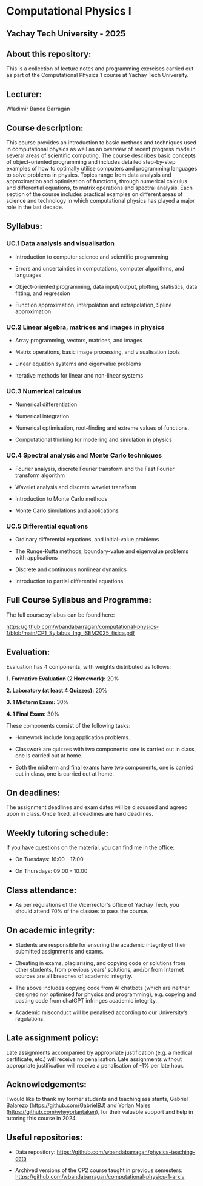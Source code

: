 # Computational Physics I 

## Yachay Tech University - 2025

## About this repository:
This is a collection of lecture notes and programming exercises carried out as part of the Computational Physics 1 course at Yachay Tech University.

## Lecturer:
Wladimir Banda Barragán

## Course description:
This course provides an introduction to basic methods and techniques used in computational physics as well as an overview of recent progress made in several areas of scientific computing. The course describes basic concepts of object-oriented programming and includes detailed step-by-step examples of how to optimally utilise computers and programming languages to solve problems in physics. Topics range from data analysis and approximation and optimisation of functions, through numerical calculus and differential equations, to matrix operations and spectral analysis. Each section of the course includes practical examples on different areas of science and technology in which computational physics has played a major role in the last decade.

## Syllabus:

### UC.1 Data analysis and visualisation

- Introduction to computer science and scientific programming

- Errors and uncertainties in computations, computer algorithms, and languages

- Object-oriented programming, data input/output, plotting, statistics, data fitting, and regression

- Function approximation, interpolation and extrapolation, Spline approximation.

### UC.2 Linear algebra, matrices and images in physics

- Array programming, vectors, matrices, and images

- Matrix operations, basic image processing, and visualisation tools

- Linear equation systems and eigenvalue problems

- Iterative methods for linear and non-linear systems

### UC.3 Numerical calculus

- Numerical differentiation

- Numerical integration

- Numerical optimisation, root-finding and extreme values of functions.

- Computational thinking for modelling and simulation in physics

### UC.4 Spectral analysis and Monte Carlo techniques

- Fourier analysis, discrete Fourier transform and the Fast Fourier transform algorithm

- Wavelet analysis and discrete wavelet transform

- Introduction to Monte Carlo methods

- Monte Carlo simulations and applications

### UC.5 Differential equations

- Ordinary differential equations, and initial-value problems

- The Runge-Kutta methods, boundary-value and eigenvalue problems with applications

- Discrete and continuous nonlinear dynamics

- Introduction to partial differential equations

## Full Course Syllabus and Programme:

The full course syllabus can be found here:

https://github.com/wbandabarragan/computational-physics-1/blob/main/CP1_Syllabus_Ing_ISEM2025_fisica.pdf


## Evaluation:

Evaluation has 4 components, with weights distributed as follows:

**1. Formative Evaluation (2 Homework):** 20%

**2. Laboratory (at least 4 Quizzes):** 20%

**3. 1 Midterm Exam:** 30%

**4. 1 Final Exam:** 30%

These components consist of the following tasks:

- Homework include long application problems.

- Classwork are quizzes with two components: one is carried out in class, one is carried out at home.

- Both the midterm and final exams have two components, one is carried out in class, one is carried out at home.


## On deadlines:

The assignment deadlines and exam dates will be discussed and agreed upon in class. Once fixed, all deadlines are hard deadlines.


## Weekly tutoring schedule:

If you have questions on the material, you can find me in the office:

- On Tuesdays: 16:00 - 17:00

- On Thursdays: 09:00 - 10:00 

## Class attendance:

- As per regulations of the Vicerrector's office of Yachay Tech, you should attend 70% of the classes to pass the course.

## On academic integrity:

- Students are responsible for ensuring the academic integrity of their submitted assignments and exams.

- Cheating in exams, plagiarising, and copying code or solutions from other students, from previous years' solutions, and/or from Internet sources are all breaches of academic integrity.
  
- The above includes copying code from AI chatbots (which are neither designed nor optimised for physics and programming), e.g. copying and pasting code from chatGPT infringes academic integrity.

- Academic misconduct will be penalised according to our University’s regulations.

## Late assignment policy:
Late assignments accompanied by appropriate justification (e.g. a medical certificate, etc.) will receive no penalisation. Late assignments without appropriate justification will receive a penalisation of -1% per late hour.

## Acknowledgements:

I would like to thank my former students and teaching assistants, Gabriel Balarezo (https://github.com/GabrielBJ) and Yorlan Males (https://github.com/whyyorlantaken), for their valuable support and help in tutoring this course in 2024.

## Useful repositories: 

- Data repository: https://github.com/wbandabarragan/physics-teaching-data

- Archived versions of the CP2 course taught in previous semesters: https://github.com/wbandabarragan/computational-physics-1-arxiv

